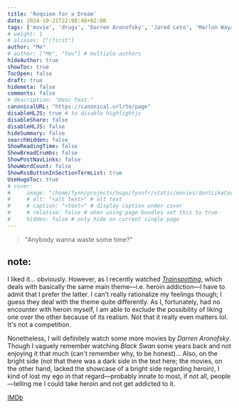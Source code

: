 ```yaml
---
title: 'Requiem for a Dream'
date: 2024-10-21T22:08:48+02:00
tags: ['movie', 'drugs', 'Darren Aronofsky', 'Jared Leto', 'Marlon Wayans', 'Jennifer Connelly', 'Ellen Burstyn']
# weight: 1
# aliases: ["/first"]
author: "Me"
# author: ["Me", "You"] # multiple authors
hideAuthor: true
showToc: true
TocOpen: false
draft: true
hidemeta: false
comments: false
# description: "Desc Text."
canonicalURL: "https://canonical.url/to/page"
disableHLJS: true # to disable highlightjs
disableShare: false
disableHLJS: false
hideSummary: false
searchHidden: false
ShowReadingTime: false
ShowBreadCrumbs: false
ShowPostNavLinks: false
ShowWordCount: false
ShowRssButtonInSectionTermList: true
UseHugoToc: true
# cover:
#     image: "/home/fynn/projects/hugo/fynnfr/static/movies/dontLikeCover.png" # image path/url
#     # alt: "<alt text>" # alt text
#     # caption: "<text>" # display caption under cover
#     # relative: false # when using page bundles set this to true
#     hidden: false # only hide on current single page
---
```


> "Anybody wanna waste some time?"

## note:

I liked it... obviously. However, as I recently watched *[Trainspotting](fynnfr.org/media/trainspotting)*, which deals with basically the same main theme—i.e. heroin addiction—I have to admit that I prefer the latter. I can't really rationalize my feelings though; I guess they deal with the theme quite differently. As I, fortunately, had no encounter with heroin myself, I am able to exclude the possibility of liking one over the other because of its realism.
Not that it really even matters lol. It's not a competition.

Nonetheless, I will definitely watch some more movies by *Darren Aronofsky*. Though I vaguely remember watching *Black Swan* some years back and not enjoying it that much (can't remember why, to be honest)... Also, on the bright side (not that there was a dark side in the text here; the movies, on the other hand, lacked the showcase of a bright side regarding heroin), I kind of lost my ego in that regard—probably innate to most, if not all, people—telling me I could take heroin and not get addicted to it.

[IMDb](https://www.imdb.com/title/tt0180093/)
